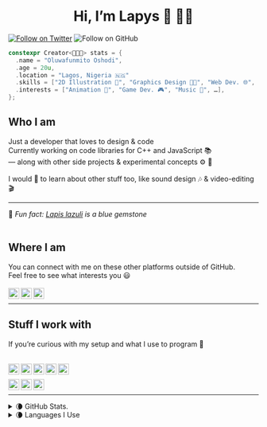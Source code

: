 <h1 center style="
  align-content: center !important;
  align-items: center !important;
  display: block !important;
  left: auto !important;
  justify-content: center !important;
  margin-left: auto !important;
  margin-right: auto !important;
  right: auto !important;
  text-align: center !important;
  vertical-align: middle !important;
  width: 100% !important
"> <center> Hi, I&rsquo;m Lapys 🌙 👋🏾 </center> </h1>

[![Follow on Twitter](https://img.shields.io/twitter/follow/Lapys_Arts?color=1DA1F2&label=Follow%20on%20Twitter&logo=twitter&style=for-the-badge)](https://twitter.com/intent/follow?original_referer=https%3A%2F%2Fgithub.com%2FLapysDev&screen_name=Lapys_Arts)
![Follow on GitHub](https://img.shields.io/github/followers/LapysDev?color=181717&label=Follow%20on%20GitHub&logo=Github&style=for-the-badge)

```cpp
constexpr Creator<👨🏾‍💻> stats = {
  .name = "Oluwafunmito Oshodi",
  .age = 20u,
  .location = "Lagos, Nigeria 🇳🇬"
  .skills = ["2D Illustration 🎨", "Graphics Design 👨‍🎨", "Web Dev. 🌐", …],
  .interests = ["Animation 🧍‍", "Game Dev. 🎮", "Music 🎸", …],
};
```
<h2> Who I am </h2>
Just a developer that loves to design & code
<br/>
Currently working on code libraries for C++ and JavaScript 📚 <br/>
— along with other side projects & experimental concepts ⚙️ 🧪 <br/>
<br/>
I would 💙 to learn about other stuff too, like sound design 🎶 & video-editing 🎬 <br/>
<hr/>
💍 <i> Fun fact: <a href="https://en.wikipedia.org/wiki/Lapis_lazuli" target="_blank" rel="noopener noreferrer">Lapis lazuli</a> is a blue gemstone </i>
<br/> <br/>

<h2> Where I am </h2>
You can connect with me on these other platforms outside of GitHub. <br/>
Feel free to see what interests you 😃 <br/>

<br/>
<a href="https://stackoverflow.com/users/7364573/lapys" title="StackOverflow"> <img align="left" alt="StackOverflow" width="22px" src="contacts/stackoverflow.ico"/> </a>
<a href="https://twitter.com/Lapys_Arts" title="Twitter"> <img align="left" alt="Twitter" width="22px" src="contacts/twitter.ico"/> </a>
<a href="https://www.youtube.com/channel/UCaDSL0cTCxuA3EBd94IBHVw" title="YouTube"> <img align="left" alt="YouTube" width="22px" src="contacts/youtube.ico"/> </a>
<br/>

<hr/>

<h2> Stuff I work with </h2>
If you&rsquo;re curious with my setup and what I use to program 🔨 <br/>

<br/>

<a href="https://en.wikipedia.org/wiki/C_(programming_language)" title="C"> <img align="left" alt="C" width="22px" src="languages/c.ico"/> </a>
<a href="https://en.wikipedia.org/wiki/C%2B%2B" title="C++"> <img align="left" alt="C++" width="22px" src="languages/cpp.ico"/> </a>
<a href="https://en.wikipedia.org/wiki/CSS" title="CSS"> <img align="left" alt="CSS" width="22px" src="languages/css.ico"/> </a>
<a href="https://en.wikipedia.org/wiki/HTML" title="HTML"> <img align="left" alt="HTML" width="22px" src="languages/html.ico"/> </a>
<a href="https://en.wikipedia.org/wiki/JavaScript" title="JavaScript"> <img align="left" alt="JS" width="22px" src="languages/js.ico"/> </a>
<br/>

<a href="https://git-scm.com/" title="Git"> <img align="left" alt="Git" width="22px" src="tools/git.ico"/> </a>
<a href="https://www.msys2.org/" title="msys2"> <img align="left" alt="msys2" width="22px" src="tools/msys2.ico"/> </a>
<a href="https://www.sublimetext.com/" title="Sublime Text"> <img align="left" alt="Sublime Text" width="22px" src="tools/sublime-text.ico"/> </a>
<br/>

<hr/>

<details>
  <summary> 🌘 GitHub Stats. </summary>

  <br/>
  <img align="left" alt="Lapys' GitHub ranking/ statistics" src="https://github-readme-stats.vercel.app/api?count_private=true&hide=contribs,issues,prs&include_all_commits&custom_title=Statistics&locale=en&show_icons=true&theme=dark&username=LapysDev"/>
  <br clear="all"/>
</details>

<details>
  <summary> 🌘 Languages I Use </summary>

  <br/>
  <img align="left" alt="Lapys' programming languages used on GitHub" src="https://github-readme-stats.vercel.app/api/top-langs/?layout=compact&theme=dark&username=LapysDev"/>
  <br clear="all"/>
</details>
